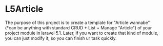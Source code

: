 # L5Article

The purpose of this project is to create a template for "Article wannabe" (*can be anything with standard CRUD + List + Manage "Article") of your project module in laravel 5.1. Later, if you want to create that kind of module, you can just modify it, so you can finish ur task quickly.

